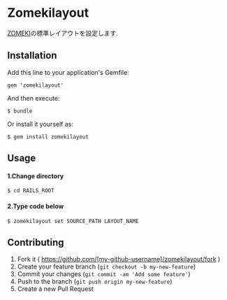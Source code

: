 # Zomekilayout

[ZOMEKI](http://zomeki.jp/)の標準レイアウトを設定します.

## Installation

Add this line to your application's Gemfile:

    gem 'zomekilayout'

And then execute:

    $ bundle

Or install it yourself as:

    $ gem install zomekilayout

## Usage

#### 1.Change directory

    $ cd RAILS_ROOT
    
#### 2.Type code below

    $ zomekilayout set SOURCE_PATH LAYOUT_NAME

## Contributing

1. Fork it ( https://github.com/[my-github-username]/zomekilayout/fork )
2. Create your feature branch (`git checkout -b my-new-feature`)
3. Commit your changes (`git commit -am 'Add some feature'`)
4. Push to the branch (`git push origin my-new-feature`)
5. Create a new Pull Request
